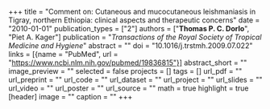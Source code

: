 +++
title = "Comment on: Cutaneous and mucocutaneous leishmaniasis in Tigray, northern Ethiopia: clinical aspects and therapeutic concerns"
date = "2010-01-01"
publication_types = ["2"]
authors = ["**Thomas P. C. Dorlo**", "Piet A. Kager"]
publication = "_Transactions of the Royal Society of Tropical Medicine and Hygiene_"
abstract = ""
doi = "10.1016/j.trstmh.2009.07.022"
links = [{name = "PubMed", url = "https://www.ncbi.nlm.nih.gov/pubmed/19836815"}]
abstract_short = ""
image_preview = ""
selected = false
projects = []
tags = []
url_pdf = ""
url_preprint = ""
url_code = ""
url_dataset = ""
url_project = ""
url_slides = ""
url_video = ""
url_poster = ""
url_source = ""
math = true
highlight = true
[header]
image = ""
caption = ""
+++
